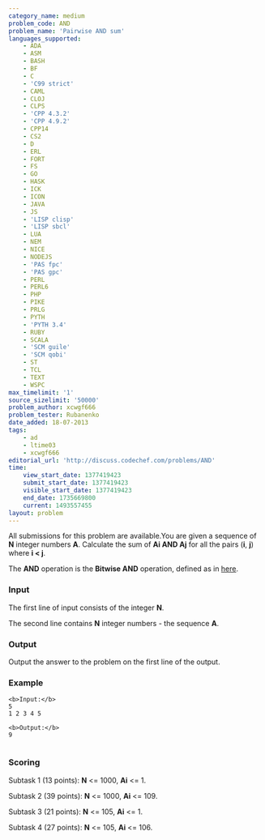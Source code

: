 ```yaml
---
category_name: medium
problem_code: AND
problem_name: 'Pairwise AND sum'
languages_supported:
    - ADA
    - ASM
    - BASH
    - BF
    - C
    - 'C99 strict'
    - CAML
    - CLOJ
    - CLPS
    - 'CPP 4.3.2'
    - 'CPP 4.9.2'
    - CPP14
    - CS2
    - D
    - ERL
    - FORT
    - FS
    - GO
    - HASK
    - ICK
    - ICON
    - JAVA
    - JS
    - 'LISP clisp'
    - 'LISP sbcl'
    - LUA
    - NEM
    - NICE
    - NODEJS
    - 'PAS fpc'
    - 'PAS gpc'
    - PERL
    - PERL6
    - PHP
    - PIKE
    - PRLG
    - PYTH
    - 'PYTH 3.4'
    - RUBY
    - SCALA
    - 'SCM guile'
    - 'SCM qobi'
    - ST
    - TCL
    - TEXT
    - WSPC
max_timelimit: '1'
source_sizelimit: '50000'
problem_author: xcwgf666
problem_tester: Rubanenko
date_added: 18-07-2013
tags:
    - ad
    - ltime03
    - xcwgf666
editorial_url: 'http://discuss.codechef.com/problems/AND'
time:
    view_start_date: 1377419423
    submit_start_date: 1377419423
    visible_start_date: 1377419423
    end_date: 1735669800
    current: 1493557455
layout: problem
---
```

All submissions for this problem are available.You are given a sequence of **N** integer numbers **A**. Calculate the sum of **Ai AND Aj** for all the pairs (**i**, **j**) where **i < j**.

 The **AND** operation is the **Bitwise AND** operation, defined as in [here](http://en.wikipedia.org/wiki/Bitwise_operation#AND).

### Input

The first line of input consists of the integer **N**. 

The second line contains **N** integer numbers - the sequence **A**.

### Output

Output the answer to the problem on the first line of the output.

### Example

```
<b>Input:</b>
5
1 2 3 4 5

<b>Output:</b>
9


```
### Scoring

Subtask 1 (13 points): **N** <= 1000, **Ai** <= 1. 

Subtask 2 (39 points): **N** <= 1000, **Ai** <= 109. 

Subtask 3 (21 points): **N** <= 105, **Ai** <= 1. 

Subtask 4 (27 points): **N** <= 105, **Ai** <= 106.